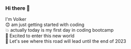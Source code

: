 ### Hi there 👋

I'm Volker <br>
😊 am just getting started with coding <br>
💥 actually today is my first day in coding bootcamp <br>
🎉 Excited to enter this new world <br>
🔦 Let's see where this road will lead until the end of 2023 <br>

<!--
**vwkrais/vwkrais** is a ✨ _special_ ✨ repository because its `README.md` (this file) appears on your GitHub profile.

Here are some ideas to get you started:

- 🔭 I’m currently working on ...
- 🌱 I’m currently learning ...
- 👯 I’m looking to collaborate on ...
- 🤔 I’m looking for help with ...
- 💬 Ask me about ...
- 📫 How to reach me: ...
- 😄 Pronouns: ...
- ⚡ Fun fact: ...
-->
